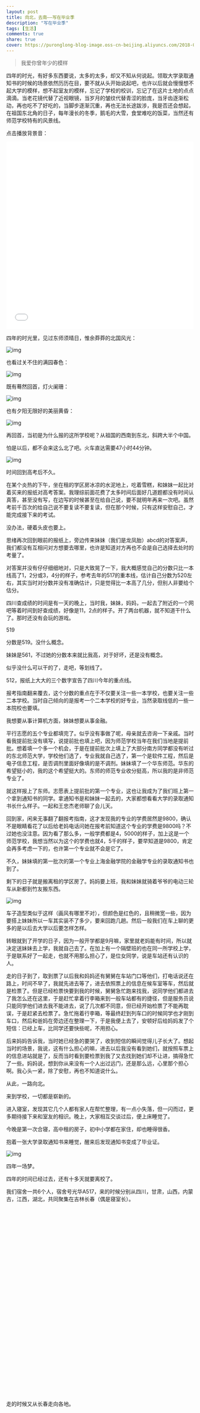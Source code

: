 ```yaml
---
layout: post
title: 向北，去南——写在毕业季
description: "写在毕业季"
tags: [生活]
comments: true
share: true
cover: https://puronglong-blog-image.oss-cn-beijing.aliyuncs.com/2018-09-28-124744.jpg
---
```


> 我爱你曾年少的模样

<!-- more -->

四年的时光，有好多东西要说，太多的太多，却又不知从何说起。领取大学录取通知书的时候的场景依然历历在目，要不就从头开始说起吧，也许以后就会慢慢想不起大学的模样，想不起室友的模样，忘记了学校的校训，忘记了在这片土地的点点滴滴。当老花镜代替了近视眼镜，当岁月的皱纹代替青涩的脸庞，当牙齿逐渐松动，再也吃不了好吃的，当脚步逐渐沉重，再也无法长途跋涉，我是否还会想起，在祖国东北角的日子，每年漫长的冬季，鹅毛的大雪，食堂难吃的饭菜，当然还有师范学校特有的风景线。

点击播放背景音：

<iframe src="//player.bilibili.com/player.html?aid=3313748&cid=5239163&page=1&high_quality=1&danmaku=0" scrolling="no" border="0" frameborder="no" framespacing="0" allowfullscreen="true"
width="100%" height="500"></iframe>

四年的时光里，见过东师须晴日，惟余莽莽的北国风光：

![img](https://puronglong-blog-image.oss-cn-beijing.aliyuncs.com/2018-09-28-10.jpg)

也看过关不住的满园春色：

![img](https://puronglong-blog-image.oss-cn-beijing.aliyuncs.com/2018-09-28-11.jpg)

既有蓦然回首，灯火阑珊：

![img](https://puronglong-blog-image.oss-cn-beijing.aliyuncs.com/2018-09-28-12.jpg)

也有夕阳无限好的美丽黄昏：

![img](https://puronglong-blog-image.oss-cn-beijing.aliyuncs.com/2018-09-28-9.jpg)

再回首，当初是为什么报的这所学校呢？从祖国的西南到东北，斜跨大半个中国。

怕是以后，都不会来这么北了吧。火车直达需要47小时44分钟。

![img](https://puronglong-blog-image.oss-cn-beijing.aliyuncs.com/2018-09-28-3.png)

时间回到高考后不久。

在某个炎热的下午，坐在租的学区房冰凉的水泥地上，吃着雪糕，和妹妹一起比对着买来的报纸对高考答案。我理综前面花费了太多时间后面好几道题都没有时间认真答，甚至没有写，在边写的时候甚至在给自己说，要不就明年再来一次吧。虽然考前千百次的给自己说不要复读不要复读，但在那个时候，只有这样安慰自己，才能完成接下来的考试。

没办法，硬着头皮也要上。

思绪再次回到眼前的报纸上，旁边传来妹妹（我们是龙凤胎）abcd的对答案声，我们都没有互相问对方想要去哪里，也许是知道对方再也不会是自己选择去处时的考量了。

对答案并没有仔仔细细地对，只是大致晃了一下，我大概感觉自己的分数只比一本线高了1，2分或3，4分的样子，参考去年的517的重本线，估计自己分数为520左右，其实当时对分数并没有准确估计，只是觉得比一本高了几分，但别人非要给个估分。

四川查成绩的时间是有一天的晚上，当时我，妹妹，妈妈，一起去了附近的一个网吧等着时间到好查成绩，好像是11，2点的样子。开了两台机器，就不知道干什么了。那时还没有会玩的游戏。

519

分数是519。没什么概念。

妹妹是561，不过她的分数本来就比我高，对于好坏，还是没有概念。

似乎没什么可以干的了，走吧，等划线了。

512，报纸上大大的三个数字宣告了四川今年的重点线。

报考指南翻来覆去，这个分数的重点在于不仅要关注一些一本学校，也要关注一些二本学校。当时自己倾向的是报考一个二本学校的好专业，当然录取线低的一些一本院校也要填。

我想要从事计算机方面，妹妹想要从事金融。

平行志愿的五个专业都填完了。似乎没有事做了呢，母亲就去咨询一下亲戚。当时看我提前批没有填写，说提前批也填上吧，因为师范学校当年在我们当地是提前批。想着填一个多一个机会，于是在提前批次上填上了大部分南方同学都没有听过的东北师范大学，学校他们选了，专业我就自己选了，第一个是软件工程，然后是电子信息工程，是否调剂里面好像填的是不调剂。妹妹填了一个华东师范。华东的希望挺小的，我的这个希望挺大的。东师的师范专业收分挺高，所以我的是非师范专业了。

就这样报上了东师。志愿表上提前批的第一个专业，这也让我成为了我们班上第一个拿到通知书的同学。拿通知书是和妹妹一起去的，大家都想看看大学的录取通知书长什么样子。一起和王忠杰老师聊了会儿天。

回到家，闲来无事翻了翻报考指南，这才发现我的专业的学费居然是9800，确认不是眼睛看花了以后给老妈电话问她在报考前知道这个专业的学费是9800吗？不过她也没注意。因为看了那么多，一般学费都是4，5000的样子，加上这是一个师范学校，我想当然以为这个的学费也就4，5千的样子，要早知道是9800，肯定会再多考虑一下的，也许第一个专业就不会是它了。

不久，妹妹填的第一批次的第一个专业上海金融学院的金融学专业的录取通知书也到了。

剩下的日子就是搬离租的学区房了。妈妈要上班，我和妹妹就骑着爷爷的电动三轮车从新都到竹友搬东西。

![img](https://puronglong-blog-image.oss-cn-beijing.aliyuncs.com/2018-09-28-1.jpg)

车子造型类似于这样（画风有哪里不对），但颜色是红色的，且稍微宽一些，因为要搭上妹妹所以一车其实装不了多少，要来回跑几趟。然后一般我们在车上聊的更多的是以后去大学以后要怎样怎样。

转眼就到了开学的日子，因为一般开学都是9月嘛，家里就老妈能有时间，所以就决定送妹妹去上学，我就自己去了。在加上有一个隔壁班的也在同一所学校上学，于是联系好了一起走，也就不用那么担心了，是位女同学，说是车站还有认识的人。

走的日子到了，取到票了以后我和妈妈还有舅舅在车站门口等他们，打电话说还在路上，时间不早了，我就先进去等了，进去依照票上的信息在候车室等车，然后就是检票了。但是已经检票快要到我的时候，舅舅急忙跑来找我，说同学他们都进去了我怎么还在这里，于是赶忙拿着行李箱来到一般车站都有的捷径，但是服务员说只能同学他们进去我不能进去，说了几次都不同意，但已经开始检票了不能再耽误，于是赶紧去检票了。急忙拖着行李箱，等最终赶到列车口的时候同学也才刚到车口，然后和爸妈在旁边还在整理一下，于是我便上去了，安顿好后给妈妈发了个短信：已经上车，比同学还要快些呢，不用担心。

后来妈妈告诉我，当时她已经急的要哭了，收到短信的瞬间觉得儿子长大了。想起当时的场景，我说，这有什么担心的嘛，进去以后我没有看到她们，就按照车票上的信息进站就是了，反而当时看到要检票到我了又去找到她们却不让进，搞得急忙了一些。妈妈说，想到你从来没有一个人出过远门，还是那么远，心里那个担心啊。我心头一紧，除了安慰，再也不知道说什么。

从此，一路向北。

来到学校，一切都是崭新的。

进入寝室，发现其它几个人都有家人在帮忙整理，有一点小失落，但一闪而过，更多期待接下来和室友的相识。晚上，大家相互交谈过后，便上床睡觉了。

今晚是第一次合寝，高中租的房子，初中小学都在家住，却也睡得很香。

抱着一张大学录取通知书来睡觉，醒来后发现通知书变成了毕业证。

![img](https://puronglong-blog-image.oss-cn-beijing.aliyuncs.com/2018-09-28-2.jpg)

四年一场梦。

四年的时间已经过去，还有十多天就要离校了。

我们宿舍一共6个人，宿舍号光华A517，来的时候分别从四川，甘肃，山西，内蒙古，江西，湖北，共同聚集在吉林长春（偶是寝室长）。

<div id="container" style="height: 500px;width: 100%;"></div>

走的时候又从长春走向各地。

<div id="container2" style="height: 500px;width: 100%;"></div>

四年的时间，能清楚每个人的特点，喜欢吃什么，不喜欢吃什么，有哪些口头禅，也逐渐意识到，每个人身上都会有各自的优缺点，相处的过程并不会一帆风顺。并且我觉得有时候要6个人同时统一意见很难，比如看个电影，有些类型的电影又是别人不喜欢的，即使相约出去游玩，有些人又不想出去，即使吃个饭，也要考虑有些人是不是承担的起，玩游戏，可是有些人不会玩这个游戏，有些人觉得这个游戏无聊，很多需要考量的地方，可是又不想让每一个人失望。

几天前，6个人一起去了净月潭玩：

![img](https://puronglong-blog-image.oss-cn-beijing.aliyuncs.com/2018-09-28-7.jpg)

少有的一次6个人一起出去玩，怎能不来张合照：

![img](https://puronglong-blog-image.oss-cn-beijing.aliyuncs.com/2018-09-28-4.jpg)

虽然寝室上床下桌的设计再也没有了睡在上铺的我的兄弟：

![img](https://puronglong-blog-image.oss-cn-beijing.aliyuncs.com/2018-09-28-6.jpg)

但是那些年一起“同居”的日子里你们的欢声笑语，嬉笑怒骂，皆是风景。

![img](https://puronglong-blog-image.oss-cn-beijing.aliyuncs.com/2018-09-28-5.jpg)

对于即将毕业的你，没什么可送的，送一首诗给你吧：

《我爱你曾年少的模样》——芸薹半亩

> 多少人理解你像理解这个世界？<br  />
>
> 也许只是感念那惊鸿一瞥<br  />
>
> 我也怀疑，你不如年少的欢畅<br  />
>
> 有些掺假的生活<br  />
>
> 你是个温暖的人，就发光发热<br  />
>
> 何必在乎冷冰冰的周际<br  />
>
> 你爱笑，就不要隐藏嘴角的酒窝<br  />
>
> 留给我最美的多好<br  />
>
> 我自知不曾说过爱你、做的不像疼爱的样子<br  />
>
> 检讨生活疲惫的忘了静坐常思<br  />
>
> 我确实不懂你了<br  />
>
> 连一封信都不敢随意起笔<br  />
>
> 时间就这样过了，你看日月轮回多像你<br  />
>
> 闪烁不定的目光<br  />
>
> 灰暗如你，明亮亦然<br  />
>
> 早已有了追随者趋前的脚步<br  />
>
> 我带着祈祷停留，作一生的驻足观望<br  />
>
> 这次是认真说出口<br  />
>
> 你要记得单纯、善良，即使万物枯萎焦黄<br  />
> 
> 我爱你曾年少的模样

求学之路已然结束，求职之路即将开始，大人们总是说，快快长大，愿你也不要忘记单纯、善良，即使万物枯萎焦黄。

少年不惧岁月长。

向北

去南

前路漫漫~

<script type="text/javascript" src="{{site.url}}/js/echarts.min.js"></script>
<script type="text/javascript" src="{{site.url}}/js/china.js"></script>
<script type="text/javascript">
    var dom = document.getElementById("container");
    var myChart = echarts.init(dom);
    var app = {};
    option = null;
    var geoCoordMap = {
        '上海': [121.4648,31.2891],
        '南昌': [116.0046,28.6633],
        '成都': [103.9526,30.7617],
        '兰州': [103.5901,36.3043],
        '重庆': [107.7539,30.1904],
        '长春': [125.8154,44.2584],
        '孝义': [111.21, 36.56],
		'海拉尔': [119.733608, 49.214841],
		'荆门': [111.51, 30.32],
		'北京': [116.4551,40.2539],
		'西安': [109.1162,34.2004],
		'苏州': [120.6519,31.3989]
    };

    var BJData = [
	    [{name:'成都'}, {name:'成都',value:1}],
        [{name:'成都'}, {name:'长春',value:75}],
		[{name:'兰州'}, {name:'长春'}],
	    [{name:'兰州'}, {name:'兰州',value:1}],
		[{name:'孝义'}, {name:'长春'}],
	    [{name:'孝义'}, {name:'孝义',value:1}],	
		[{name:'南昌'}, {name:'长春'}],
	    [{name:'南昌'}, {name:'南昌',value:1}],
		[{name:'海拉尔'}, {name:'长春'}],
	    [{name:'海拉尔'}, {name:'海拉尔',value:1}],
		[{name:'荆门'}, {name:'长春'}],
	    [{name:'荆门'}, {name:'荆门',value:1}],
    ];

    var planePath = 'path://M1705.06,1318.313v-89.254l-319.9-221.799l0.073-208.063c0.521-84.662-26.629-121.796-63.961-121.491c-37.332-0.305-64.482,36.829-63.961,121.491l0.073,208.063l-319.9,221.799v89.254l330.343-157.288l12.238,241.308l-134.449,92.931l0.531,42.034l175.125-42.917l175.125,42.917l0.531-42.034l-134.449-92.931l12.238-241.308L1705.06,1318.313z';

    var convertData = function (data) {
        var res = [];
        for (var i = 0; i < data.length; i++) {
            var dataItem = data[i];
            var fromCoord = geoCoordMap[dataItem[0].name];
            var toCoord = geoCoordMap[dataItem[1].name];
            if (fromCoord && toCoord) {
                res.push([{
                    name: dataItem[0].name,
                    coord: fromCoord
                }, {
                    name: dataItem[1].name,
                    coord: toCoord
                }]);
            }
        }
        return res;
    };

    var color = ['#a6c84c', '#ffa022', '#46bee9'];
    var series = [];
    [['向北', BJData]].forEach(function (item, i) {
        series.push({
            name: item[0],
            type: 'lines',
            zlevel: 1,
            effect: {
                show: true,
                period: 6,
                trailLength: 0.7,
                color: '#fff',
                symbolSize: 3
            },
            lineStyle: {
                normal: {
                    color: color[i],
                    width: 0,
                    curveness: 0.2
                }
            },
            data: convertData(item[1])
        },
        {
            name: item[0],
            type: 'lines',
            zlevel: 2,
            effect: {
                show: true,
                period: 6,
                trailLength: 0,
                symbol: planePath,
                symbolSize: 15
            },
            lineStyle: {
                normal: {
                    color: color[i],
                    width: 1,
                    opacity: 0.4,
                    curveness: 0.2
                }
            },
            data: convertData(item[1])
        },
        {
            name: item[0],
            type: 'effectScatter',
            coordinateSystem: 'geo',
            zlevel: 2,
            rippleEffect: {
                brushType: 'stroke'
            },
            label: {
                normal: {
                    show: true,
                    position: 'right',
                    formatter: '{b}'
                }
            },
            symbolSize: function (val) {
                return val[2] / 8;
            },
            itemStyle: {
                normal: {
                    color: color[i]
                }
            },
            data: item[1].map(function (dataItem) {
                return {
                    name: dataItem[1].name,
                    value: geoCoordMap[dataItem[1].name].concat([dataItem[1].value])
                };
            })
        });
    });

    option = {
        backgroundColor: '#404a59',
        title : {
            text: 'A517来自省份',
            subtext: '有缘千里来相会',
            left: 'center',
            textStyle : {
                color: '#fff'
            },
            top: 50
        },
        tooltip : {
            trigger: 'item'
        },
        legend: {
            orient: 'vertical',
            bottom: '20',
        	right: '20',
            data:['向北'],
            textStyle: {
                color: '#fff'
            },
            selectedMode: 'single'
        },
        geo: {
            map: 'china',
            label: {
                emphasis: {
                    show: false
                }
            },
            roam: true,
            itemStyle: {
                normal: {
                    areaColor: '#323c48',
                    borderColor: '#404a59'
                },
                emphasis: {
                    areaColor: '#2a333d'
                }
            }
        },
        series: series
    };;
    if (option && typeof option === "object") {
        var startTime = +new Date();
        myChart.setOption(option, true);
        var endTime = +new Date();
        var updateTime = endTime - startTime;
        console.log("Time used:", updateTime);
    }
</script>
<script type="text/javascript">
    var dom = document.getElementById("container2");
    var myChart = echarts.init(dom);
    var app = {};
    option = null;
    var geoCoordMap = {
        '上海': [121.4648,31.2891],
        '南昌': [116.0046,28.6633],
        '成都': [103.9526,30.7617],
        '兰州': [103.5901,36.3043],
        '重庆': [107.7539,30.1904],
        '长春': [125.8154,44.2584],
        '孝义': [111.21, 36.56],
		'海拉尔': [119.733608, 49.214841],
		'荆门': [111.51, 30.32],
		'北京': [116.4551,40.2539],
		'西安': [109.1162,34.2004],
		'苏州': [120.6519,31.3989]
    };

    var BJData = [
        [{name:'长春'},{name:'长春',value:1}],
	    [{name:'长春'},{name:'重庆',value:75}],
	    [{name:'长春'},{name:'北京',value:75}],
	    [{name:'长春'},{name:'西安',value:75}],
	    [{name:'长春'},{name:'孝义',value:75}],
	    [{name:'长春'},{name:'苏州',value:75}]
    ];

    var planePath = 'path://M1705.06,1318.313v-89.254l-319.9-221.799l0.073-208.063c0.521-84.662-26.629-121.796-63.961-121.491c-37.332-0.305-64.482,36.829-63.961,121.491l0.073,208.063l-319.9,221.799v89.254l330.343-157.288l12.238,241.308l-134.449,92.931l0.531,42.034l175.125-42.917l175.125,42.917l0.531-42.034l-134.449-92.931l12.238-241.308L1705.06,1318.313z';

    var convertData = function (data) {
        var res = [];
        for (var i = 0; i < data.length; i++) {
            var dataItem = data[i];
            var fromCoord = geoCoordMap[dataItem[0].name];
            var toCoord = geoCoordMap[dataItem[1].name];
            if (fromCoord && toCoord) {
                res.push([{
                    name: dataItem[0].name,
                    coord: fromCoord
                }, {
                    name: dataItem[1].name,
                    coord: toCoord
                }]);
            }
        }
        return res;
    };

    var color = ['#ffa022', '#46bee9'];
    var series = [];
    [['去南', BJData]].forEach(function (item, i) {
        series.push({
            name: item[0],
            type: 'lines',
            zlevel: 1,
            effect: {
                show: true,
                period: 6,
                trailLength: 0.7,
                color: '#fff',
                symbolSize: 3
            },
            lineStyle: {
                normal: {
                    color: color[i],
                    width: 0,
                    curveness: 0.2
                }
            },
            data: convertData(item[1])
        },
        {
            name: item[0],
            type: 'lines',
            zlevel: 2,
            effect: {
                show: true,
                period: 6,
                trailLength: 0,
                symbol: planePath,
                symbolSize: 15
            },
            lineStyle: {
                normal: {
                    color: color[i],
                    width: 1,
                    opacity: 0.4,
                    curveness: 0.2
                }
            },
            data: convertData(item[1])
        },
        {
            name: item[0],
            type: 'effectScatter',
            coordinateSystem: 'geo',
            zlevel: 2,
            rippleEffect: {
                brushType: 'stroke'
            },
            label: {
                normal: {
                    show: true,
                    position: 'right',
                    formatter: '{b}'
                }
            },
            symbolSize: function (val) {
                return val[2] / 8;
            },
            itemStyle: {
                normal: {
                    color: color[i]
                }
            },
            data: item[1].map(function (dataItem) {
                return {
                    name: dataItem[1].name,
                    value: geoCoordMap[dataItem[1].name].concat([dataItem[1].value])
                };
            })
        });
    });

    option = {
        backgroundColor: '#404a59',
        title : {
            text: 'A517去往省份',
            subtext: '莫愁前路无知己',
            left: 'center',
            textStyle : {
                color: '#fff'
            },
            top: 50
        },
        tooltip : {
            trigger: 'item'
        },
        legend: {
            orient: 'vertical',//图例列表的布局朝向。
            bottom: '20',
        	right: '20',
            data:['去南'],
            textStyle: {
                color: '#fff'
            },
            selectedMode: 'single'
        },
        geo: {
            map: 'china',
            label: {
                emphasis: {
                    show: false
                }
            },
            roam: true,
            itemStyle: {
                normal: {
                    areaColor: '#323c48',
                    borderColor: '#404a59'
                },
                emphasis: {
                    areaColor: '#2a333d'
                }
            }
        },
        series: series
    };;
    if (option && typeof option === "object") {
        var startTime = +new Date();
        myChart.setOption(option, true);
        var endTime = +new Date();
        var updateTime = endTime - startTime;
        console.log("Time used:", updateTime);
    }
</script>
